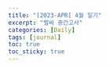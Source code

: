 ```yaml
---
title: "[2023-APR] 4월 일기"
excerpt: "벌써 중간고사"
categories: [Daily]
tags: [journal]
toc: true
toc_sticky: true
---
```


## 